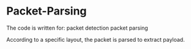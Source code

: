 # Packet-Parsing
The code is written for:
  packet detection
  packet parsing

According to a specific layout, the packet is parsed to extract payload.
